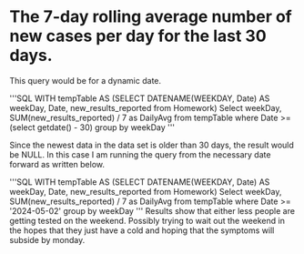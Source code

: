 # The 7-day rolling average number of new cases per day for the last 30 days.

This query would be for a dynamic date.

'''SQL
WITH tempTable AS (SELECT DATENAME(WEEKDAY, Date) AS weekDay, Date, new_results_reported from Homework)
Select weekDay, SUM(new_results_reported) / 7  as DailyAvg from tempTable
where Date >= (select getdate() - 30)
group by weekDay
'''  
  
Since the newest data in the data set is older than 30 days, the result would be NULL.
In this case I am running the query from the necessary date forward as written below.

'''SQL
WITH tempTable AS (SELECT DATENAME(WEEKDAY, Date) AS weekDay, Date, new_results_reported from Homework)
Select weekDay, SUM(new_results_reported) / 7  as DailyAvg from tempTable
where Date >= '2024-05-02'
group by weekDay
'''
Results show that either less people are getting tested on the weekend.  Possibly trying to wait out the weekend in the hopes that they just have a cold and hoping that the symptoms will subside by monday.